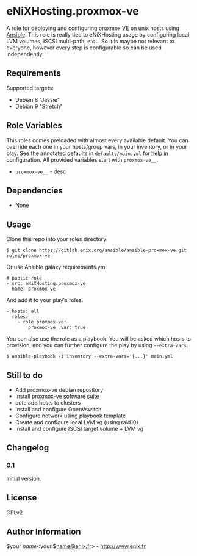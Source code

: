 eNiXHosting.proxmox-ve
=================

A role for deploying and configuring [proxmox VE](https://www.proxmox.com/en/proxmox-ve) on unix hosts using [Ansible](http://www.ansible.com/).
This role is really tied to eNiXHosting usage by configuring local LVM volumes, ISCSI multi-path, etc... So it is maybe not relevant to everyone, however every step is configurable so can be used independently


Requirements
------------

Supported targets:

- Debian 8 "Jessie"
- Debian 9 "Stretch"


Role Variables
--------------

This roles comes preloaded with almost every available default. You can override each one in your hosts/group vars, in your inventory, or in your play. See the annotated defaults in `defaults/main.yml` for help in configuration. All provided variables start with `proxmox-ve__`.

- `proxmox-ve__` - desc

Dependencies
------------

- None

Usage
-----

Clone this repo into your roles directory:

    $ git clone https://gitlab.enix.org/ansible/ansible-proxmox-ve.git roles/proxmox-ve

Or use Ansible galaxy requirements.yml

    # public role
    - src: eNiXHosting.proxmox-ve
      name: proxmox-ve

And add it to your play's roles:

    - hosts: all
      roles:
        - role proxmox-ve:
            proxmox-ve__var: true

You can also use the role as a playbook. You will be asked which hosts to provision, and you can further configure the play by using `--extra-vars`.

    $ ansible-playbook -i inventory --extra-vars='{...}' main.yml

Still to do
-----------

- Add proxmox-ve debian repository
- Install proxmox-ve software suite
- auto add hosts to clusters
- Install and configure OpenVswitch
- Configure network using playbook template
- Create and configure local LVM vg (using raid10)
- Install and configure ISCSI target volume + LVM vg


Changelog
---------

### 0.1

Initial version.

License
-------

GPLv2

Author Information
------------------

$your $name <$your.$name@enix.fr> - http://www.enix.fr
